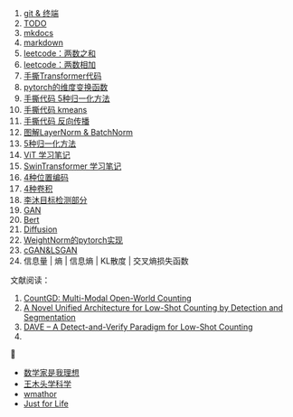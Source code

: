 1. [git & 终端](https://dearrongerr.github.io/Rongerr.github.io/sticks/sticks/)
2. [TODO](https://dearrongerr.github.io/Rongerr.github.io/sticks/TODO/)
3. [mkdocs](https://dearrongerr.github.io/Rongerr.github.io/sticks/mkdocs_learn/)
4. [markdown](https://dearrongerr.github.io/Rongerr.github.io/sticks/markdwon_learn/)
5. [leetcode：两数之和](https://dearrongerr.github.io/Rongerr.github.io/bagu/questions/leetcode/1/)
6. [leetcode：两数相加](https://dearrongerr.github.io/Rongerr.github.io/bagu/questions/leetcode/2/)
7. [手撕Transformer代码](https://dearrongerr.github.io/Rongerr.github.io/bagu/deeplearning/former/transformer/)
8. [pytorch的维度变换函数](https://dearrongerr.github.io/Rongerr.github.io/bagu/deeplearning/pytorch_shape_function/)
9. [手撕代码 5种归一化方法](https://dearrongerr.github.io/Rongerr.github.io/bagu/deeplearning/1/)
10. [手撕代码 kmeans](https://dearrongerr.github.io/Rongerr.github.io/bagu/machinelearning/kmeans/)
11. [手撕代码 反向传播](https://dearrongerr.github.io/Rongerr.github.io/bagu/machinelearning/2/)
12. [图解LayerNorm & BatchNorm](https://dearrongerr.github.io/Rongerr.github.io/learning/2/)
13. [5种归一化方法](https://dearrongerr.github.io/Rongerr.github.io/learning/1/)
14. [ViT 学习笔记](https://dearrongerr.github.io/Rongerr.github.io/learning/vit/)
15. [SwinTransformer 学习笔记](https://dearrongerr.github.io/Rongerr.github.io/learning/swintransformer/)
16. [4种位置编码](https://dearrongerr.github.io/Rongerr.github.io/learning/pe/)
17. [4种卷积](https://dearrongerr.github.io/Rongerr.github.io/learning/convs/)
18. [李沐目标检测部分](https://dearrongerr.github.io/Rongerr.github.io/learning/3/)
19. [GAN](https://dearrongerr.github.io/Rongerr.github.io/learning/4_GAN/)
20. [Bert](https://dearrongerr.github.io/Rongerr.github.io/learning/5_Bert/)
21. [Diffusion](https://dearrongerr.github.io/Rongerr.github.io/learning/6_Diffusion/)
22. [WeightNorm的pytorch实现](https://dearrongerr.github.io/Rongerr.github.io/learning/8_WeightNorm/)
23. [cGAN&LSGAN](https://dearrongerr.github.io/Rongerr.github.io/learning/9_cGAN/)
24. 信息量 | 熵 | 信息熵 | KL散度 | 交叉熵损失函数

文献阅读：

1. [CountGD: Multi-Modal Open-World Counting](https://dearrongerr.github.io/Rongerr.github.io/literature/ObejectCounting/rank1%20CountGD/)
2. [A Novel Unified Architecture for Low-Shot Counting by Detection and Segmentation](https://dearrongerr.github.io/Rongerr.github.io/literature/ObejectCounting/rank2%20GeCo/)
3. [DAVE – A Detect-and-Verify Paradigm for Low-Shot Counting](https://dearrongerr.github.io/Rongerr.github.io/literature/ObejectCounting/rank3%20DAVE/)
4. 



🔗

- [数学家是我理想](https://space.bilibili.com/181990557)
- [王木头学科学](https://space.bilibili.com/504715181?spm_id_from=333.337.0.0)
- [wmathor](https://wmathor.com/index.php/category/Deep-Learning/)
- [Just for Life](https://muyuuuu.github.io)


